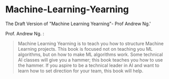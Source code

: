 # Machine-Learning-Yearning
The Draft Version of "Machine Learning Yearning"- Prof Andrew Ng.'

Prof. Andrew Ng. : 
>Machine Learning Yearning is to teach you how to structure Machine Learning projects.
This book is focused not on teaching you ML algorithms, but on how to make ML algorithms work. 
Some technical AI classes will give you a hammer; this book teaches you how to use the hammer. 
If you aspire to be a technical leader in AI and want to learn how to set direction for your team, this book will help.
